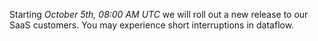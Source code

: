 Starting *October 5th, 08:00 AM UTC* we will roll out a new release to our SaaS customers. You may experience short interruptions in dataflow.
